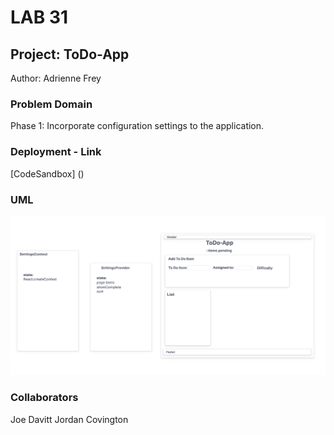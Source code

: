 # LAB 31

## Project: ToDo-App

Author: Adrienne Frey

### Problem Domain

Phase 1: Incorporate configuration settings to the application.

### Deployment - Link

[CodeSandbox] ()

### UML

![UML](./assets/ToDoApp-UML.png)

### Collaborators

Joe Davitt 
Jordan Covington
